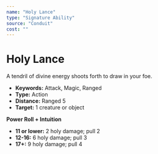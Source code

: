 ```yaml
---
name: "Holy Lance"
type: "Signature Ability"
source: "Conduit"
cost: ""
---
```


# Holy Lance

A tendril of divine energy shoots forth to draw in your foe.

- **Keywords:** Attack, Magic, Ranged
- **Type:** Action
- **Distance:** Ranged 5
- **Target:** 1 creature or object

**Power Roll + Intuition**
- **11 or lower:** 2 holy damage; pull 2
- **12-16:** 6 holy damage; pull 3
- **17+:** 9 holy damage; pull 4
